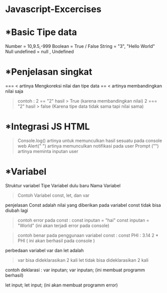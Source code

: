 # Javascript-Excercises
# *Basic Tipe data

  Number = 10,9.5,-999
  Boolean = True / False
  String = "3", "Hello World"
  Null undefined = null , Undefined

# *Penjelasan singkat

 === < artinya Mengkoreksi nilai dan tipe data
 == < artinya membandingkan nilai saja
> contoh : 
 2 == "2" hasil > True (karena membandingkan nilai)
 2 === "2" hasil > false (Karena tipe data tidak sama tapi nilai sama)


# *Integrasi JS HTML

 > Console.log() artinya untuk memunculkan hasil sesuatu pada console web
 > Alert(" ")  artinya memunculkan notifikasi pada user
 > Prompt ("") artinya meminta inputan user 
 

# *Variabel
 Struktur variabel Tipe Variabel dulu baru Nama Variabel
> Contoh Variabel
  const, let, dan var

 penjelasan Const adalah nilai yang diberikan pada variabel const tidak bisa diubah lagi 

> contoh error pada const :
  const inputan = "hai"
  const inputan = "World" (ini akan terjadi error pada console)

> contoh benar pada penggunaan variabel const : 
 const PHI : 3.14
  2 * PHI ( ini akan berhasil pada console )


 perbedaan variabel var dan let adalah

> var bisa dideklarasikan 2 kali
> let tidak bisa dideklarasikan 2 kali 

 contoh deklarasi :
  var inputan;
  var inputan; (ini membuat programm berhasil)

  let input;
  let input; (ini akan membuat programm error)  
